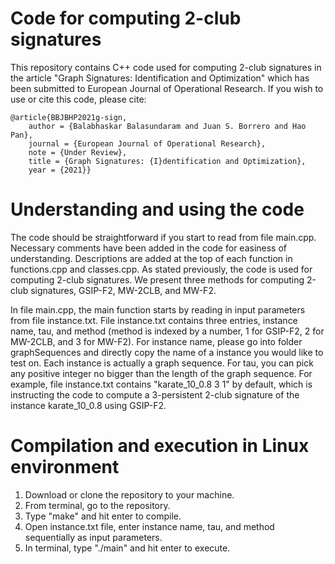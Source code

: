 # Code for computing 2-club signatures
This repository contains C++ code used for computing 2-club signatures in the article "Graph Signatures: Identification and Optimization" which has been submitted to European Journal of Operational Research. If you wish to use or cite this code, please cite:
      
    @article{BBJBHP2021g-sign,
        author = {Balabhaskar Balasundaram and Juan S. Borrero and Hao Pan},
        journal = {European Journal of Operational Research},
        note = {Under Review},
        title = {Graph Signatures: {I}dentification and Optimization},
        year = {2021}}

# Understanding and using the code
The code should be straightforward if you start to read from file main.cpp. Necessary comments have been added in the code for easiness of understanding. Descriptions are added at the top of each function in functions.cpp and classes.cpp. As stated previously, the code is used for computing 2-club signatures. We present three methods for computing 2-club signatures, GSIP-F2, MW-2CLB, and MW-F2. 

In file main.cpp, the main function starts by reading in input parameters from file instance.txt. File instance.txt contains three entries, instance name, tau, and method (method is indexed by a number, 1 for GSIP-F2, 2 for MW-2CLB, and 3 for MW-F2). For instance name, please go into folder graphSequences and directly copy the name of a instance you would like to test on. Each instance is actually a graph sequence. For tau, you can pick any positive integer no bigger than the length of the graph sequence. For example, file instance.txt contains "karate_10_0.8 3 1" by default, which is instructing the code to compute a 3-persistent 2-club signature of the instance karate_10_0.8 using GSIP-F2. 

# Compilation and execution in Linux environment
1. Download or clone the repository to your machine. 
2. From terminal, go to the repository. 
3. Type "make" and hit enter to compile. 
4. Open instance.txt file, enter instance name, tau, and method sequentially as input parameters. 
5. In terminal, type "./main" and hit enter to execute. 



